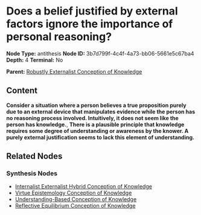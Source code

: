 # Does a belief justified by external factors ignore the importance of personal reasoning?

**Node Type:** antithesis
**Node ID:** 3b7d799f-4c4f-4a73-bb06-5661e5c67ba4
**Depth:** 4
**Terminal:** No

**Parent:** [Robustly Externalist Conception of Knowledge](robustly-externalist-conception-of-knowledge-synthesis-a0737008-fef8-40e6-ba86-4512deceda4c.md)

## Content

**Consider a situation where a person believes a true proposition purely due to an external device that manipulates evidence while the person has no reasoning process involved. Intuitively, it does not seem like the person has knowledge.**, **There is a plausible principle that knowledge requires some degree of understanding or awareness by the knower. A purely external justification seems to lack this element of understanding.**

## Related Nodes

### Synthesis Nodes

- [Internalist Externalist Hybrid Conception of Knowledge](internalist-externalist-hybrid-conception-of-knowledge-synthesis-5ebb3265-c757-49f1-a96f-569a54a4b570.md)
- [Virtue Epistemology Conception of Knowledge](virtue-epistemology-conception-of-knowledge-synthesis-4facdfd2-e92a-4363-a9ef-b8b5d011f49c.md)
- [Understanding-Based Conception of Knowledge](understanding-based-conception-of-knowledge-synthesis-6b7f2779-d997-4d66-96c4-342e7f087a11.md)
- [Reflective Equilibrium Conception of Knowledge](reflective-equilibrium-conception-of-knowledge-synthesis-8727c315-e2a2-4981-9920-8d2551311613.md)
